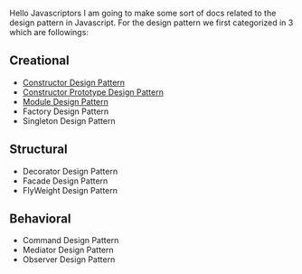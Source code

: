 Hello Javascriptors I am going to make some sort of docs related to the design pattern in Javascript. For the design pattern we first categorized in 3 which are followings:

## Creational
- [Constructor Design Pattern](creational/constructor-design-pattern.md)
- [Constructor Prototype Design Pattern](creational/constructor-prototype-design-pattern.md)
- [Module Design Pattern](creational/module-design-pattern.md)
- Factory Design Pattern
- Singleton Design Pattern

## Structural
- Decorator Design Pattern
- Facade Design Pattern
- FlyWeight Design Pattern

## Behavioral
- Command Design Pattern
- Mediator Design Pattern
- Observer Design Pattern

